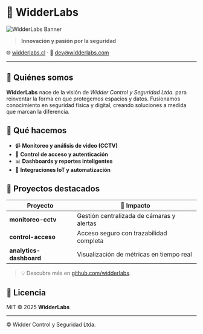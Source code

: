 # 🚀 WidderLabs

![WidderLabs Banner](https://via.placeholder.com/1000x200.png?text=WidderLabs)

> **Innovación y pasión por la seguridad**

🌐 [widderlabs.cl](https://widderlabs.cl) · 📧 [dev@widderlabs.com](mailto:dev@widderlabs.com)

---

## 🤝 Quiénes somos

**WidderLabs** nace de la visión de *Widder Control y Seguridad Ltda.* para reinventar la forma en que protegemos espacios y datos. Fusionamos conocimiento en seguridad física y digital, creando soluciones a medida que marcan la diferencia.

## 🎯 Qué hacemos

* 📹 **Monitoreo y análisis de video (CCTV)**
* 🔐 **Control de acceso y autenticación**
* 📊 **Dashboards y reportes inteligentes**
* 🤖 **Integraciones IoT y automatización**

## 🌟 Proyectos destacados

| Proyecto                | 🚀 Impacto                                |
| ----------------------- | ----------------------------------------- |
| **monitoreo-cctv**      | Gestión centralizada de cámaras y alertas |
| **control-acceso**      | Acceso seguro con trazabilidad completa   |
| **analytics-dashboard** | Visualización de métricas en tiempo real  |

> 💡 Descubre más en [github.com/widderlabs](https://github.com/widderlabs).

## 📜 Licencia

MIT © 2025 **WidderLabs**

---

© Widder Control y Seguridad Ltda.
